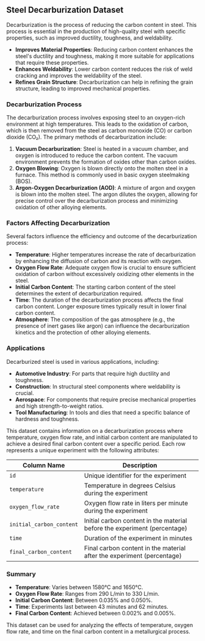 ## Steel Decarburization Dataset

Decarburization is the process of reducing the carbon content in steel.
This process is essential in the production of high-quality steel with specific properties,
such as improved ductility, toughness, and weldability.


- **Improves Material Properties**: Reducing carbon content enhances the steel's ductility and toughness, making it more suitable for applications that require these properties.
- **Enhances Weldability**: Lower carbon content reduces the risk of weld cracking and improves the weldability of the steel.
- **Refines Grain Structure**: Decarburization can help in refining the grain structure, leading to improved mechanical properties.

### Decarburization Process

The decarburization process involves exposing steel to an oxygen-rich environment at high temperatures. This leads to the oxidation of carbon, which is then removed from the steel as carbon monoxide (CO) or carbon dioxide (CO₂). The primary methods of decarburization include:

1. **Vacuum Decarburization**: Steel is heated in a vacuum chamber, and oxygen is introduced to reduce the carbon content. The vacuum environment prevents the formation of oxides other than carbon oxides.
2. **Oxygen Blowing**: Oxygen is blown directly onto the molten steel in a furnace. This method is commonly used in basic oxygen steelmaking (BOS).
3. **Argon-Oxygen Decarburization (AOD)**: A mixture of argon and oxygen is blown into the molten steel. The argon dilutes the oxygen, allowing for precise control over the decarburization process and minimizing oxidation of other alloying elements.

### Factors Affecting Decarburization

Several factors influence the efficiency and outcome of the decarburization process:

- **Temperature**: Higher temperatures increase the rate of decarburization by enhancing the diffusion of carbon and its reaction with oxygen.
- **Oxygen Flow Rate**: Adequate oxygen flow is crucial to ensure sufficient oxidation of carbon without excessively oxidizing other elements in the steel.
- **Initial Carbon Content**: The starting carbon content of the steel determines the extent of decarburization required.
- **Time**: The duration of the decarburization process affects the final carbon content. Longer exposure times typically result in lower final carbon content.
- **Atmosphere**: The composition of the gas atmosphere (e.g., the presence of inert gases like argon) can influence the decarburization kinetics and the protection of other alloying elements.

### Applications

Decarburized steel is used in various applications, including:

- **Automotive Industry**: For parts that require high ductility and toughness.
- **Construction**: In structural steel components where weldability is crucial.
- **Aerospace**: For components that require precise mechanical properties and high strength-to-weight ratios.
- **Tool Manufacturing**: In tools and dies that need a specific balance of hardness and toughness.

This dataset contains information on a decarburization process where temperature, oxygen flow rate, and initial carbon content are manipulated to achieve a desired final carbon content over a specific period. Each row represents a unique experiment with the following attributes:

| Column Name                | Description                                                                 |
|----------------------------|-----------------------------------------------------------------------------|
| `id`                       | Unique identifier for the experiment                                        |
| `temperature`              | Temperature in degrees Celsius during the experiment                        |
| `oxygen_flow_rate`         | Oxygen flow rate in liters per minute during the experiment                 |
| `initial_carbon_content`   | Initial carbon content in the material before the experiment (percentage)   |
| `time`                     | Duration of the experiment in minutes                                       |
| `final_carbon_content`     | Final carbon content in the material after the experiment (percentage)      |

### Summary

- **Temperature**: Varies between 1580°C and 1650°C.
- **Oxygen Flow Rate**: Ranges from 290 L/min to 330 L/min.
- **Initial Carbon Content**: Between 0.035% and 0.050%.
- **Time**: Experiments last between 43 minutes and 62 minutes.
- **Final Carbon Content**: Achieved between 0.002% and 0.005%.

This dataset can be used for analyzing the effects of temperature, oxygen flow rate, and time on the final carbon content in a metallurgical process.
